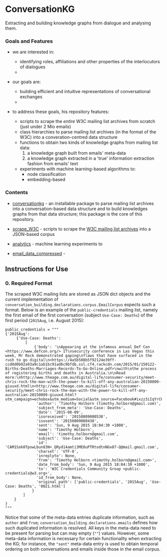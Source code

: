 # ConversationKG

Extracting and building knowledge graphs from dialogue and analysing them.

### Goals and Features

- we are interested in:
  - identifying roles, affiliations and other properties of the interlocutors of dialogues
  - 
- our goals are:
  - building efficient and intuitive representations of conversational exchanges
  - 


- to address these goals, his repository features:
  - scripts to scrape the _entire_ W3C mailing list archives from scratch (just under 2 Mio emails)
  - class hierarchies to parse mailing list archives (in the format of the W3C) into a converation-centred data structure
  - functions to obtain two kinds of knowledge graphs from mailing list data:
    1. a knowledge graph built from emails' meta-data 
    2. a knowledge graph extracted in a 'true' information extraction fashion from emails' text
  - experiments with machine learning-based algorithms to:
    - node classification
    - embedding-based


### Contents

 - [conversationkg](https://github.com/pgroth/conversationkg/blob/master/conversationkg) - an installable package to parse mailing list archives
   into a conversation-based data structure and to build knowledges graphs from that data structure; this package is the core of this repository.
   
 - [scrape_W3C](https://github.com/pgroth/conversationkg/blob/master/scrape_w3c) - scripts to scrape the 
   [W3C mailing list archives](https://lists.w3.org/Archives/Public/) into a JSON-based corpus
   
 - [analytics](https://github.com/pgroth/conversationkg/blob/master/analytics) - machine learning experiments to 
   
 - [email_data_compressed](https://github.com/pgroth/conversationkg/blob/master/email_data_compressed) - 
 
 
 
## Instructions for Use


### 0. Required Format

The scraped W3C mailing lists are stored as JSON dict objects and the current implementation of `conversation_building.declarations.corpus.EmailCorpus` expects such a format. Below is an example of the `public-credentials` mailing list, namely the first email of the first conversation (subject `Use-Case: Deaths`) of the first period (`2015Aug`, i.e. August 2015):

```
public_credentials = """
{'2015Aug': 
     {'Use-Case: Deaths': 
         [  
             {'body': '\nAppearing at the infamous annual Def Con <https://www.defcon.org/> IT\nsecurity conference in Las Vegas this week, Mr Rock demonstrated gaping\nflaws that have surfaced in the rush to go digital\n<https://4a5b508b5f92124e39ff-ccd8d0b92a93a9c1ab1bc91ad6c9bfdb.ssl.cf4.rackcdn.com/2015/01/150122-Births-Deaths-Marriages-Records-To-Go-Online.pdf>\nwith\nthe process of registering births and deaths in Australia.\n\nRead more:\nhttp://www.theage.com.au/digital-life/consumer-security/meet-chris-rock-the-man-with-the-power-to-kill-off-any-australian-20150809-giuuxd.html\n<http://www.theage.com.au/digital-life/consumer-security/meet-chris-rock-the-man-with-the-power-to-kill-off-any-australian-20150809-giuuxd.html?utm_campaign=echobox&utm_medium=Social&utm_source=Facebook#ixzz3iIqYrCHc>\n',
              'author': 'Timothy Holborn (timothy.holborn@gmail.com)',
              'subject_from_meta': 'Use-Case: Deaths',
              'date': '2015-08-09',
              'isoreceived': '20150809080538',
              'isosent': '20150809080430',
              'sent': 'Sun, 9 Aug 2015 18:04:30 +1000',
              'name': 'Timothy Holborn',
              'email': 'timothy.holborn@gmail.com',
              'subject': 'Use-Case: Deaths',
              'id': 'CAM1Sok0TpowLbun83N+_QRyd14amti3ME0uPTRtodtnNGx87-Q@mail.gmail.com',
              'charset': 'UTF-8',
              'inreplyto': None,
              'from': 'Timothy Holborn <timothy.holborn@gmail.com>',
              'date_from_body': 'Sun, 9 Aug 2015 18:04:30 +1000',
              'to': 'W3C Credentials Community Group <public-credentials@w3.org>',
              'id_from_body': None,
              'original_path': ['public-credentials', '2015Aug', 'Use-Case: Deaths', '0021.html']
            }
        ]
    }
}
"""            
```
Notice that some of the meta-data entries duplicate information, such as `author` and `from`; `conversation_building.declarations.emails` defines how such duplicated information is resolved. All keys in the meta-data need to be present for parsing but can may empty (`""`) values. However, some meta-data information is necessary for certain functionality when extracting the KG; for instance, the `"sent"` meta-data entry is used to obtain temporal ordering on both conversations and emails inside those in the email corpus.


 
